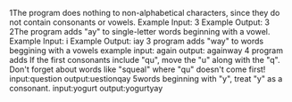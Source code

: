 1The program does nothing to non-alphabetical characters, since they do not contain consonants or vowels.
Example Input: 3
Example Output: 3
2The program adds "ay" to single-letter words beginning with a vowel.
Example Input: i
Example Output: iay
3 program adds "way" to words beggining with a vowels
example input: again
output: againway
4 program adds If the first consonants include "qu", move the "u" along with the "q". Don't forget about words like "squeal" where "qu" doesn't come first!
input:question
output:uestionqay
5words beginning with "y", treat "y" as a consonant.
input:yogurt
output:yogurtyay
